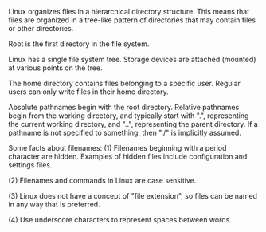 Linux organizes files in a hierarchical directory structure. This means that files are organized in a tree-like pattern of directories that may contain files or other directories.

Root is the first directory in the file system.

Linux has a single file system tree. Storage devices are attached (mounted) at various points on the tree.

The home directory contains files belonging to a specific user. Regular users can only write files in their home directory.

Absolute pathnames begin with the root directory. Relative pathnames begin from the working directory, and typically start with ".", representing the current working directory, and "..", representing the parent directory. If a pathname is not specified to something, then "./" is implicitly assumed.

Some facts about filenames:
  (1) Filenames beginning with a period character are hidden. Examples of hidden files include configuration and settings files.

  (2) Filenames and commands in Linux are case sensitive.

  (3) Linux does not have a concept of "file extension", so files can be named in any way that is preferred.

  (4) Use underscore characters to represent spaces between words.
